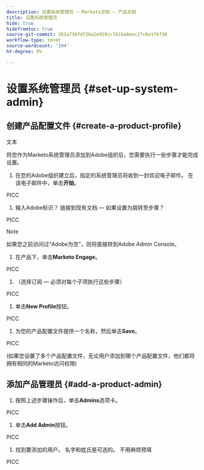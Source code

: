 ```yaml
---
description: 设置系统管理员 — Marketo文档 — 产品文档
title: 设置系统管理员
hide: true
hidefromtoc: true
source-git-commit: 361a736fdf28a2e929cc781ba8eec27c6e1fbf30
workflow-type: tm+mt
source-wordcount: '194'
ht-degree: 0%

---
```


# 设置系统管理员 {#set-up-system-admin}

## 创建产品配置文件 {#create-a-product-profile}

文本

将您作为Marketo系统管理员添加到Adobe组织后，您需要执行一些步骤才能完成设置。

1. 在您的Adobe组织建立后，指定的系统管理员将收到一封欢迎电子邮件。 在该电子邮件中，单击&#x200B;**开始**。

PICC

1. 输入Adobe标识？ 链接到现有文档 — 如果设置为跳转至步骤？

PICC

>[!NOTE]
>
>如果您之前访问过“Adobe为空”，则将直接转到Adobe Admin Console。

1. 在产品下，单击&#x200B;**Marketo Engage**。

PICC

1. （选择订阅 — 必须对每个子项执行这些步骤）

PICC

1. 单击&#x200B;**New Profile**&#x200B;按钮。

PICC

1. 为您的产品配置文件提供一个名称，然后单击&#x200B;**Save**。

PICC

(如果您设置了多个产品配置文件，无论用户添加到哪个产品配置文件，他们都将拥有相同的Marketo访问权限)

## 添加产品管理员 {#add-a-product-admin}

1. 按照上述步骤操作后，单击&#x200B;**Admins**&#x200B;选项卡。

PICC

1. 单击&#x200B;**Add Admin**&#x200B;按钮。

PICC

1. 找到要添加的用户。 名字和姓氏是可选的。 不用麻烦预填

PICC